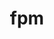 ---
title: "fpm"
layout: cache
categories: [package, develop]
meta: {"compilers": ["gcc@11.4.0"], "num_specs": 7, "num_specs_by_stack": {"e4s": 7, "root": 7}, "oss": ["ubuntu22.04"], "platforms": ["linux"], "stacks": ["e4s", "root"], "targets": ["x86_64_v3"], "versions": ["0.10.0"]}
spec_details: [{"compiler": "gcc@11.4.0", "hash": "5jwl2i47tsdnjfnfofnnjjfz6o52zmwl", "os": "ubuntu22.04", "platform": "linux", "size": "-", "stacks": ["e4s", "root"], "target": "x86_64_v3", "variants": ["build_system=generic", "+openmp"], "versions": ["0.10.0"]}, {"compiler": "gcc@11.4.0", "hash": "cc5ou63bma54wtih2eo3zpp4n55uwqls", "os": "ubuntu22.04", "platform": "linux", "size": "-", "stacks": ["e4s", "root"], "target": "x86_64_v3", "variants": ["build_system=generic", "+openmp"], "versions": ["0.10.0"]}, {"compiler": "gcc@11.4.0", "hash": "jcdneyjbrqzurpcroneggo3dw2o535jq", "os": "ubuntu22.04", "platform": "linux", "size": "-", "stacks": ["e4s", "root"], "target": "x86_64_v3", "variants": ["build_system=generic", "+openmp"], "versions": ["0.10.0"]}, {"compiler": "gcc@11.4.0", "hash": "jvfdflyhdtwkz3ry3e36hithgsch6ljz", "os": "ubuntu22.04", "platform": "linux", "size": "-", "stacks": ["e4s", "root"], "target": "x86_64_v3", "variants": ["build_system=generic", "+openmp"], "versions": ["0.10.0"]}, {"compiler": "gcc@11.4.0", "hash": "uz4epoucmscxnmx7cijvh4fqygymst5m", "os": "ubuntu22.04", "platform": "linux", "size": "-", "stacks": ["e4s", "root"], "target": "x86_64_v3", "variants": ["build_system=generic", "+openmp"], "versions": ["0.10.0"]}, {"compiler": "gcc@11.4.0", "hash": "veyv4zrfx7bjlpfvdxpemfcuiw6mxnjk", "os": "ubuntu22.04", "platform": "linux", "size": "-", "stacks": ["e4s", "root"], "target": "x86_64_v3", "variants": ["build_system=generic", "+openmp"], "versions": ["0.10.0"]}, {"compiler": "gcc@11.4.0", "hash": "w2jfvgmvdfa64mhfj7zfgzv5veqel73n", "os": "ubuntu22.04", "platform": "linux", "size": "-", "stacks": ["e4s", "root"], "target": "x86_64_v3", "variants": ["build_system=generic", "+openmp"], "versions": ["0.10.0"]}]
---